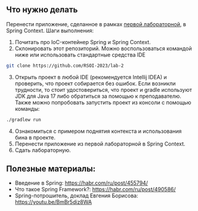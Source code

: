 ## Что нужно делать
Перенести приложение, сделанное в рамках [первой лабораторной](https://github.com/RSOI-2023/lab-1), в Spring Context.
Шаги выполнения: 
1. Почитать про IoC-контейнер Spring и Spring Context.
2. Склонировать этот репозиторий. Можно воспользоваться командой ниже или использовать стандартные средства IDE
``` bash 
git clone https://github.com/RSOI-2023/lab-2
```
3. Открыть проект в любой IDE (рекомендуется Intellij IDEA) и проверить, что проект собирается без ошибок. Если возникли трудности, то стоит удостовериться, что проект и gradle используют JDK для Java 17 либо обратиться за помощью к преподавателю. Также можно попробовать запустить проект из консоли с помощью команды:
``` bash 
./gradlew run
```
4. Ознакомиться с примером поднятия контекста и использования бина в проекте.
5. Перенести приложение из первой лабораторной в Spring Context.
6. Сдать лабораторную.

## Полезные материалы:
- Введение в Spring: https://habr.com/ru/post/455794/
- Что такое Spring Framework?: https://habr.com/ru/post/490586/
- Spring-потрошитель, доклад Евгения Борисова: https://youtu.be/BmBr5diz8WA
